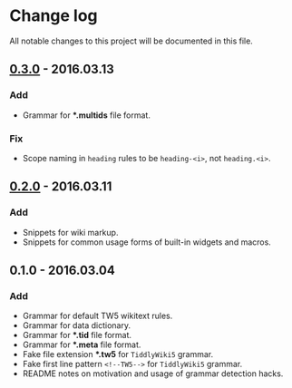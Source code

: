 # Change log
All notable changes to this project will be documented in this file.

## [0.3.0] - 2016.03.13
### Add
* Grammar for __*.multids__ file format.

### Fix
* Scope naming in `heading` rules to be `heading-<i>`, not `heading.<i>`.

## [0.2.0] - 2016.03.11
### Add
* Snippets for wiki markup.
* Snippets for common usage forms of built-in widgets and macros.

## 0.1.0 - 2016.03.04
### Add
* Grammar for default TW5 wikitext rules.
* Grammar for data dictionary.
* Grammar for __*.tid__ file format.
* Grammar for __*.meta__ file format.
* Fake file extension __*.tw5__ for `TiddlyWiki5` grammar.
* Fake first line pattern `<!--TW5-->` for `TiddlyWiki5` grammar.
* README notes on motivation and usage of grammar detection hacks.

[0.3.0]: https://github.com/paulporfiroff/atom-language-tiddlywiki5/compare/v0.2.0...v0.3.0
[0.2.0]: https://github.com/paulporfiroff/atom-language-tiddlywiki5/compare/v0.1.0...v0.2.0
